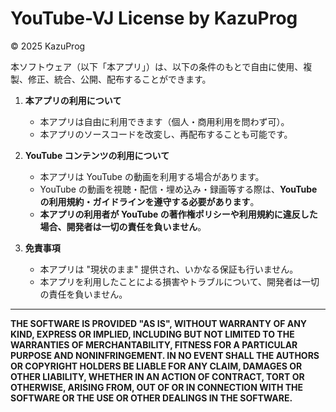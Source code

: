 # YouTube-VJ License by KazuProg

© 2025 KazuProg

本ソフトウェア（以下「本アプリ」）は、以下の条件のもとで自由に使用、複製、修正、統合、公開、配布することができます。

1. **本アプリの利用について**

   - 本アプリは自由に利用できます（個人・商用利用を問わず可）。
   - 本アプリのソースコードを改変し、再配布することも可能です。

2. **YouTube コンテンツの利用について**

   - 本アプリは YouTube の動画を利用する場合があります。
   - YouTube の動画を視聴・配信・埋め込み・録画等する際は、**YouTube の利用規約・ガイドラインを遵守する必要があります**。
   - **本アプリの利用者が YouTube の著作権ポリシーや利用規約に違反した場合、開発者は一切の責任を負いません**。

3. **免責事項**
   - 本アプリは "現状のまま" 提供され、いかなる保証も行いません。
   - 本アプリを利用したことによる損害やトラブルについて、開発者は一切の責任を負いません。

---

**THE SOFTWARE IS PROVIDED "AS IS", WITHOUT WARRANTY OF ANY KIND, EXPRESS OR IMPLIED, INCLUDING BUT NOT LIMITED TO THE WARRANTIES OF MERCHANTABILITY, FITNESS FOR A PARTICULAR PURPOSE AND NONINFRINGEMENT. IN NO EVENT SHALL THE AUTHORS OR COPYRIGHT HOLDERS BE LIABLE FOR ANY CLAIM, DAMAGES OR OTHER LIABILITY, WHETHER IN AN ACTION OF CONTRACT, TORT OR OTHERWISE, ARISING FROM, OUT OF OR IN CONNECTION WITH THE SOFTWARE OR THE USE OR OTHER DEALINGS IN THE SOFTWARE.**
